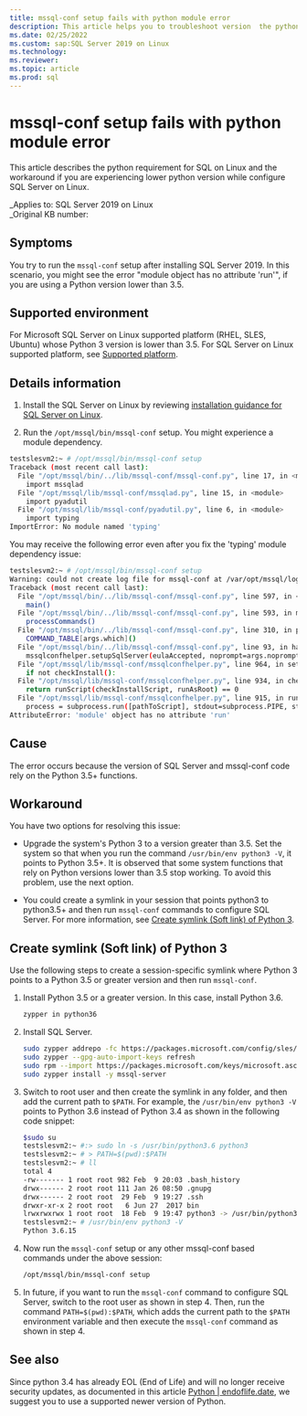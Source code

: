```yaml
---
title: mssql-conf setup fails with python module error
description: This article helps you to troubleshoot version  the python requirement for SQL on Linux and the workaround if you are using a lower python version while configuring SQL Server on Linux.
ms.date: 02/25/2022
ms.custom: sap:SQL Server 2019 on Linux 
ms.technology: 
ms.reviewer: 
ms.topic: article
ms.prod: sql 
---
```


# mssql-conf setup fails with python module error

This article describes the python requirement for SQL on Linux and the workaround if you are experiencing lower python version while configure SQL Server on Linux.

_Applies to: SQL Server 2019 on Linux  
_Original KB number:

## Symptoms

You try to run the `mssql-conf` setup after installing SQL Server 2019. In this scenario, you might see the error "module object has no attribute 'run'", if you are using a Python version lower than 3.5.

## Supported environment

For Microsoft SQL Server on Linux supported platform (RHEL, SLES, Ubuntu) whose Python 3 version is lower than 3.5. For SQL Server on Linux supported platform, see [Supported platform](https://docs.microsoft.com/en-us/sql/linux/sql-server-linux-setup?view=sql-server-ver15#supportedplatforms).

## Details information

1. Install the SQL Server on Linux by reviewing [installation guidance for SQL Server on Linux](https://docs.microsoft.com/sql/linux/sql-server-linux-setup?view=sql-server-ver15).  

1. Run the `/opt/mssql/bin/mssql-conf` setup. You might experience a module dependency.

``` bash
testslesvm2:~ # /opt/mssql/bin/mssql-conf setup
Traceback (most recent call last):
  File "/opt/mssql/bin/../lib/mssql-conf/mssql-conf.py", line 17, in <module>
    import mssqlad
  File "/opt/mssql/lib/mssql-conf/mssqlad.py", line 15, in <module>
    import pyadutil
  File "/opt/mssql/lib/mssql-conf/pyadutil.py", line 6, in <module>
    import typing
ImportError: No module named 'typing'
```

You may receive the following error even after you fix the 'typing' module dependency issue:

```bash
testslesvm2:~ # /opt/mssql/bin/mssql-conf setup
Warning: could not create log file for mssql-conf at /var/opt/mssql/log/mssql-conf/mssql-conf.log.
Traceback (most recent call last):
  File "/opt/mssql/bin/../lib/mssql-conf/mssql-conf.py", line 597, in <module>
    main()
  File "/opt/mssql/bin/../lib/mssql-conf/mssql-conf.py", line 593, in main
    processCommands()
  File "/opt/mssql/bin/../lib/mssql-conf/mssql-conf.py", line 310, in processCommands
    COMMAND_TABLE[args.which]()
  File "/opt/mssql/bin/../lib/mssql-conf/mssql-conf.py", line 93, in handleSetup
    mssqlconfhelper.setupSqlServer(eulaAccepted, noprompt=args.noprompt)
  File "/opt/mssql/lib/mssql-conf/mssqlconfhelper.py", line 964, in setupSqlServer
    if not checkInstall():
  File "/opt/mssql/lib/mssql-conf/mssqlconfhelper.py", line 934, in checkInstall
    return runScript(checkInstallScript, runAsRoot) == 0
  File "/opt/mssql/lib/mssql-conf/mssqlconfhelper.py", line 915, in runScript
    process = subprocess.run([pathToScript], stdout=subprocess.PIPE, stderr=subprocess.STDOUT)
AttributeError: 'module' object has no attribute 'run'
```

## Cause

The error occurs because the version of SQL Server and mssql-conf code rely on the Python 3.5+ functions.

## Workaround

You have two options for resolving this issue:

- Upgrade the system's Python 3 to a version greater than 3.5. Set the system so that when you run the command `/usr/bin/env python3 -V`, it points to Python 3.5+. It is observed that some system functions that rely on Python versions lower than 3.5 stop working. To avoid this problem, use the next option.

- You could create a symlink in your session that points python3 to python3.5+ and then run `mssql-conf` commands to configure SQL Server. For more information, see [Create symlink (Soft link) of Python 3](#create-symlink-soft-link-of-python-3).

## Create symlink (Soft link) of Python 3

Use the following steps to create a session-specific symlink where Python 3 points to a Python 3.5 or greater version and then run `mssql-conf`.

1. Install Python 3.5 or a greater version. In this case, install Python 3.6.

    ```bash
    zypper in python36
    ```

1. Install SQL Server.

    ```bash
    sudo zypper addrepo -fc https://packages.microsoft.com/config/sles/12/mssql-server-2019.repo
    sudo zypper --gpg-auto-import-keys refresh
    sudo rpm --import https://packages.microsoft.com/keys/microsoft.asc
    sudo zypper install -y mssql-server
    ```

1. Switch to root user and then create the symlink in any folder, and then add the current path to `$PATH`. For example, the `/usr/bin/env python3 -V` points to Python 3.6 instead of Python 3.4 as shown in the following code snippet:

    ```bash
    $sudo su
    testslesvm2:~ #:> sudo ln -s /usr/bin/python3.6 python3
    testslesvm2:~ # > PATH=$(pwd):$PATH
    testslesvm2:~ # ll
    total 4
    -rw------- 1 root root 982 Feb  9 20:03 .bash_history
    drwx------ 2 root root 111 Jan 26 08:50 .gnupg
    drwx------ 2 root root  29 Feb  9 19:27 .ssh
    drwxr-xr-x 2 root root   6 Jun 27  2017 bin
    lrwxrwxrwx 1 root root  18 Feb  9 19:47 python3 -> /usr/bin/python3.6
    testslesvm2:~ # /usr/bin/env python3 -V
    Python 3.6.15
    ```

1. Now run the `mssql-conf` setup or any other mssql-conf based commands under the above session:

     ```bash
     /opt/mssql/bin/mssql-conf setup
     ```

1. In future, if you want to run the `mssql-conf` command to configure SQL Server, switch to the root user as shown in step 4. Then, run the command `PATH=$(pwd):$PATH`, which adds the current path to the `$PATH` environment variable and then execute the `mssql-conf` command as shown in step 4.

## See also

Since python 3.4 has already EOL (End of Life) and will no longer receive security updates, as documented in this article [Python | endoflife.date](https://endoflife.date/python), we suggest you to use a supported newer version of Python.